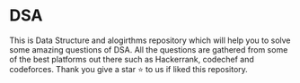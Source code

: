 # DSA


This is Data Structure and alogirthms repository which will help you to solve some amazing questions of DSA. 
All the questions are gathered from some of the best platforms out there such as Hackerrank, codechef and codeforces.
Thank you give a star ⭐️ to us if liked this repository.



